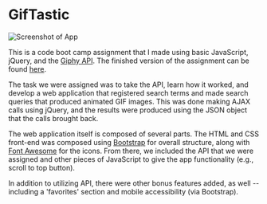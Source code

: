 # GifTastic

![Screenshot of App](https://bking1989.github.io/GifTastic/assets/GIFTastic%20Screenshot.png)

This is a code boot camp assignment that I made using basic JavaScript, jQuery, and the [Giphy API](https://developers.giphy.com/). The finished version of the assignment can be found [here](http://bking1989.github.io/GifTastic).

The task we were assigned was to take the API, learn how it worked, and develop a web application that registered search terms and made search queries that produced animated GIF images. This was done making AJAX calls using jQuery, and the results were produced using the JSON object that the calls brought back.

The web application itself is composed of several parts. The HTML and CSS front-end was composed using [Bootstrap](https://getbootstrap.com) for overall structure, along with [Font Awesome](https://fontawesome.com/) for the icons. From there, we included the API that we were assigned and other pieces of JavaScript to give the app functionality (e.g., scroll to top button).

In addition to utilizing API, there were other bonus features added, as well -- including a 'favorites' section and mobile accessibility (via Bootstrap).
